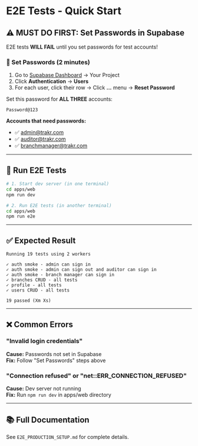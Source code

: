 # E2E Tests - Quick Start

## ⚠️ MUST DO FIRST: Set Passwords in Supabase

E2E tests **WILL FAIL** until you set passwords for test accounts!

### 🔑 Set Passwords (2 minutes)

1. Go to [Supabase Dashboard](https://supabase.com/dashboard) → Your Project
2. Click **Authentication** → **Users**
3. For each user, click their row → Click **...** menu → **Reset Password**

Set this password for **ALL THREE** accounts:
```
Password@123
```

**Accounts that need passwords:**
- ✅ admin@trakr.com
- ✅ auditor@trakr.com  
- ✅ branchmanager@trakr.com

---

## 🚀 Run E2E Tests

```bash
# 1. Start dev server (in one terminal)
cd apps/web
npm run dev

# 2. Run E2E tests (in another terminal)
cd apps/web
npm run e2e
```

---

## ✅ Expected Result

```
Running 19 tests using 2 workers

✓ auth smoke - admin can sign in
✓ auth smoke - admin can sign out and auditor can sign in  
✓ auth smoke - branch manager can sign in
✓ branches CRUD - all tests
✓ profile - all tests
✓ users CRUD - all tests

19 passed (Xm Xs)
```

---

## ❌ Common Errors

### "Invalid login credentials"
**Cause:** Passwords not set in Supabase  
**Fix:** Follow "Set Passwords" steps above

### "Connection refused" or "net::ERR_CONNECTION_REFUSED"
**Cause:** Dev server not running  
**Fix:** Run `npm run dev` in apps/web directory

---

## 📚 Full Documentation

See `E2E_PRODUCTION_SETUP.md` for complete details.
